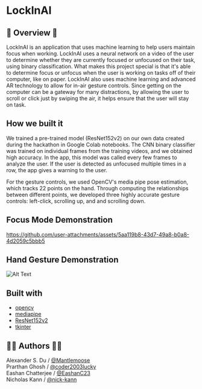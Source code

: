 <h1> LockInAI </h1>

## 📝 Overview 📝

LockInAI is an application that uses machine learning to help users maintain focus when working. LockInAI uses a neural network on a video of the user to determine whether they are currently focused or unfocused on their task, using binary classification. What makes this project special is that it's able to determine focus or unfocus when the user is working on tasks off of their computer, like on paper. LockInAI also uses machine learning and advanced AR technology to allow for in-air gesture controls. Since getting on the computer can be a gateway for many distractions, by allowing the user to scroll or click just by swiping the air, it helps ensure that the user will stay on task.

## How we built it
We trained a pre-trained model (ResNet152v2) on our own data created during the hackathon in Google Colab notebooks. The CNN binary classifier was trained on individual frames from the training videos, and we obtained high accuracy. In the app, this model was called every few frames to analyze the user. If the user is detected as unfocused multiple times in a row, the app gives a warning to the user.


For the gesture controls, we used OpenCV's media pipe pose estimation, which tracks 22 points on the hand. Through computing the relationships between different points, we developed three highly accurate gesture controls: left-click, scrolling up, and and scrolling down.

## Focus Mode Demonstration

https://github.com/user-attachments/assets/5aa119b8-43d7-49a8-b0a8-4d2059c5bbb5



## Hand Gesture Demonstration

![Alt Text](./output.gif)

## Built with

- [opencv](https://opencv.org)
- [mediapipe](https://github.com/google/mediapipe)
- [ResNet152v2](https://www.tensorflow.org/api_docs/python/tf/keras/applications/resnet_v2/ResNet152V2)
- [tkinter](https://docs.python.org/3/library/tkinter.html)

## 🧑‍💻 Authors 🧑‍💻

Alexander S. Du / [@Mantlemoose](https://github.com/Mantlemoose "Mantlemoose's github page") \
Prarthan Ghosh / [@coder2003lucky](https://github.com/coder2003lucky "coder2003lucky's github page") \
Eashan Chatterjee / [@EashanC23](https://github.com/EashanC23 "EashanC23's github page") \
Nicholas Kann / [@nick-kann](https://github.com/nick-kann "nick-kann's github page")
